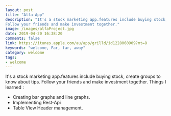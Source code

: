 ```yaml
---
layout: post
title: "Alfa App"
description: "It's a stock marketing app.features include buying stock, create groups to know about tips.
Follow your friends and make investment together."
image: /images/alfaProject.jpg
date: 2019-04-20 16:38:20
comments: false
link: https://itunes.apple.com/au/app/grilld/id1228060909?mt=8
keywords: "welcome, Far, far, away"
category: welcome
tags:
- welcome
---
```


It's a stock marketing app.features include buying stock, create groups to know about tips.
Follow your friends and make investment together.
Things I learned : 

- Creating bar graphs and line graphs.
- Implementing Rest-Api
- Table View Header management.





